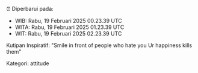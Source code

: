 ⏰ Diperbarui pada:
- WIB: Rabu, 19 Februari 2025 00.23.39 UTC
- WITA: Rabu, 19 Februari 2025 01.23.39 UTC
- WIT: Rabu, 19 Februari 2025 02.23.39 UTC

Kutipan Inspiratif:
"Smile in front of people who hate you Ur happiness kills them"


Kategori: attitude

